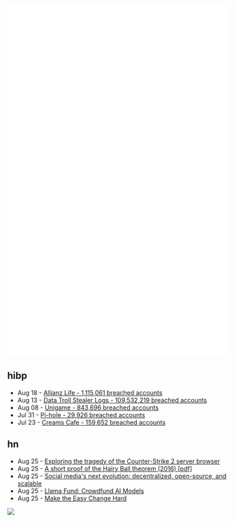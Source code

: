![Metrics](https://raw.githubusercontent.com/phixion/phixion/master/metrics.svg)

## hibp

<!--
for https://github.com/phixion/phixion/blob/main/.github/workflows/feeds.yml
-->
<!--START_SECTION:haveibeenpwnd-->
- Aug 18 - [Allianz Life - 1,115,061 breached accounts](https://haveibeenpwned.com/Breach/AllianzLife)
- Aug 13 - [Data Troll Stealer Logs - 109,532,219 breached accounts](https://haveibeenpwned.com/Breach/DataTrollStealerLogs)
- Aug 08 - [Unigame - 843,696 breached accounts](https://haveibeenpwned.com/Breach/Unigame)
- Jul 31 - [Pi-hole - 29,926 breached accounts](https://haveibeenpwned.com/Breach/ThePi-Hole)
- Jul 23 - [Creams Cafe - 159,652 breached accounts](https://haveibeenpwned.com/Breach/CreamsCafe)
<!--END_SECTION:haveibeenpwnd-->

## hn

<!--
for https://github.com/phixion/phixion/blob/main/.github/workflows/feeds.yml
-->
<!--START_SECTION:hn-->
- Aug 25 - [Exploring the tragedy of the Counter-Strike 2 server browser](https://bphilip.uk/blog/2025-08-25-the-cs2-server-browser-where-community-goes-to-die/)
- Aug 25 - [A short proof of the Hairy Ball theorem (2016) [pdf]](https://www2.math.upenn.edu/~pjmcgrat/research/hairy-ball.pdf)
- Aug 25 - [Social media's next evolution: decentralized, open-source, and scalable](https://newpublic.substack.com/p/how-blacksky-grew-to-millions-of)
- Aug 25 - [Llama Fund: Crowdfund AI Models](https://llama.fund)
- Aug 25 - [Make the Easy Change Hard](https://blog.appliedcomputing.io/p/make-the-easy-change-hard)
<!--END_SECTION:hn-->

<!--
for https://yhype.me
-->
![](https://hit.yhype.me/github/profile?user_id=13013670)
